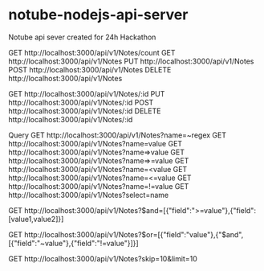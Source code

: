 notube-nodejs-api-server
========================

Notube api sever created for 24h Hackathon

GET http://localhost:3000/api/v1/Notes/count
GET http://localhost:3000/api/v1/Notes
PUT http://localhost:3000/api/v1/Notes
POST http://localhost:3000/api/v1/Notes
DELETE http://localhost:3000/api/v1/Notes

GET http://localhost:3000/api/v1/Notes/:id
PUT http://localhost:3000/api/v1/Notes/:id
POST http://localhost:3000/api/v1/Notes/:id
DELETE http://localhost:3000/api/v1/Notes/:id

Query
GET http://localhost:3000/api/v1/Notes?name=~regex
GET http://localhost:3000/api/v1/Notes?name=value
GET http://localhost:3000/api/v1/Notes?name=>value
GET http://localhost:3000/api/v1/Notes?name=>=value
GET http://localhost:3000/api/v1/Notes?name=<value
GET http://localhost:3000/api/v1/Notes?name=<=value
GET http://localhost:3000/api/v1/Notes?name=!=value
GET http://localhost:3000/api/v1/Notes?select=name


GET http://localhost:3000/api/v1/Notes?$and=[{"field":">=value"},{"field":[value1,value2]}]

GET http://localhost:3000/api/v1/Notes?$or=[{"field":"value"},{"$and",[{"field":"~value"},{"field":"!=value"}]}]

GET http://localhost:3000/api/v1/Notes?skip=10&limit=10

